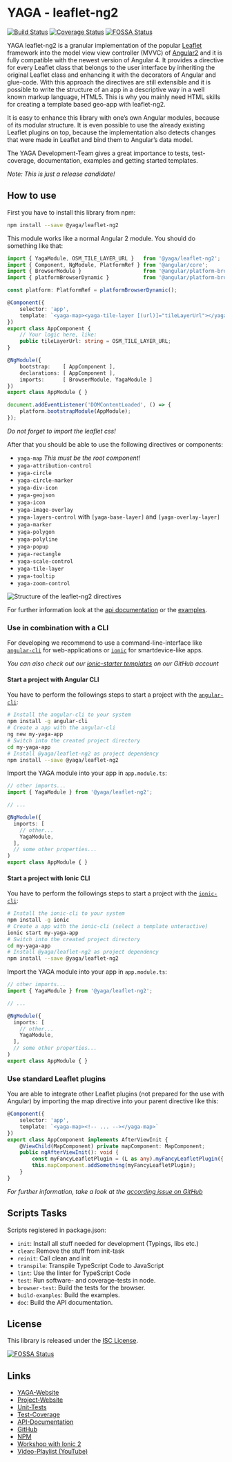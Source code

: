 # YAGA - leaflet-ng2

[![Build Status](https://travis-ci.org/yagajs/leaflet-ng2.svg?branch=develop)](https://travis-ci.org/yagajs/leaflet-ng2)
[![Coverage Status](https://coveralls.io/repos/github/yagajs/leaflet-ng2/badge.svg?branch=develop)](https://coveralls.io/github/yagajs/leaflet-ng2?branch=develop)
[![FOSSA Status](https://app.fossa.io/api/projects/git%2Bgithub.com%2Fyagajs%2Fleaflet-ng2.svg?type=shield)](https://app.fossa.io/projects/git%2Bgithub.com%2Fyagajs%2Fleaflet-ng2?ref=badge_shield)

YAGA leaflet-ng2 is a granular implementation of the popular [Leaflet](http://leafletjs.com/) framework into the model
view view controller (MVVC) of [Angular2](https://angular.io/) and it is fully compatible with the newest version of
Angular 4. It provides a directive for every Leaflet class that belongs to the user interface by inheriting the original
Leaflet class and enhancing it with the decorators of Angular and glue-code. With this approach the directives are still
extensible and it is possible to write the structure of an app in a descriptive way in a well known markup language,
HTML5. This is why you mainly need HTML skills for creating a template based geo-app with leaflet-ng2.

It is easy to enhance this library with one’s own Angular modules, because of its modular structure. It is
even possible to use the already existing Leaflet plugins on top, because the implementation also detects changes that
were made in Leaflet and bind them to Angular’s data model.

The YAGA Development-Team gives a great importance to tests, test-coverage, documentation, examples and getting started
templates.

*Note: This is just a release candidate!*

## How to use

First you have to install this library from npm:

```bash
npm install --save @yaga/leaflet-ng2
```

This module works like a normal Angular 2 module. You should do something like that:

```typescript
import { YagaModule, OSM_TILE_LAYER_URL }   from '@yaga/leaflet-ng2';
import { Component, NgModule, PlatformRef } from '@angular/core';
import { BrowserModule }                    from '@angular/platform-browser';
import { platformBrowserDynamic }           from '@angular/platform-browser-dynamic';

const platform: PlatformRef = platformBrowserDynamic();

@Component({
    selector: 'app',
    template: `<yaga-map><yaga-tile-layer [(url)]="tileLayerUrl"></yaga-tile-layer></yaga-map>`
})
export class AppComponent {
    // Your logic here, like:
    public tileLayerUrl: string = OSM_TILE_LAYER_URL;
}

@NgModule({
    bootstrap:    [ AppComponent ],
    declarations: [ AppComponent ],
    imports:      [ BrowserModule, YagaModule ]
})
export class AppModule { }

document.addEventListener('DOMContentLoaded', () => {
    platform.bootstrapModule(AppModule);
});
```

*Do not forget to import the leaflet css!*


After that you should be able to use the following directives or components:

* `yaga-map` *This must be the root component!*
* `yaga-attribution-control`
* `yaga-circle`
* `yaga-circle-marker`
* `yaga-div-icon`
* `yaga-geojson`
* `yaga-icon`
* `yaga-image-overlay`
* `yaga-layers-control` with `[yaga-base-layer]` and `[yaga-overlay-layer]`
* `yaga-marker`
* `yaga-polygon`
* `yaga-polyline`
* `yaga-popup`
* `yaga-rectangle`
* `yaga-scale-control`
* `yaga-tile-layer`
* `yaga-tooltip`
* `yaga-zoom-control`

![Structure of the leaflet-ng2 directives](directive-structure.svg)

For further information look at the [api documentation](https://leaflet-ng2.yagajs.org/latest/typedoc/) or the
[examples](https://leaflet-ng2.yagajs.org/latest/examples/).


### Use in combination with a CLI

For developing we recommend to use a command-line-interface like [`angular-cli`](https://cli.angular.io/) for
web-applications or [`ionic`](http://ionicframework.com/) for smartdevice-like apps.

*You can also check out our [ionic-starter templates](https://github.com/yagajs/?q=ionic-starter) on our GitHub account*

#### Start a project with Angular CLI

You have to perform the followings steps to start a project with the [`angular-cli`](https://cli.angular.io/):

```bash
# Install the angular-cli to your system
npm install -g angular-cli
# Create a app with the angular-cli
ng new my-yaga-app
# Switch into the created project directory
cd my-yaga-app
# Install @yaga/leaflet-ng2 as project dependency
npm install --save @yaga/leaflet-ng2
```

Import the YAGA module into your app in `app.module.ts`:

```typescript
// other imports...
import { YagaModule } from '@yaga/leaflet-ng2';

// ...

@NgModule({
  imports: [
    // other...
    YagaModule,
  ],
  // some other properties...
)
export class AppModule { }
```

#### Start a project with Ionic CLI

You have to perform the followings steps to start a project with the [`ionic-cli`](http://ionicframework.com/):

```bash
# Install the ionic-cli to your system
npm install -g ionic
# Create a app with the ionic-cli (select a template unteractive)
ionic start my-yaga-app
# Switch into the created project directory
cd my-yaga-app
# Install @yaga/leaflet-ng2 as project dependency
npm install --save @yaga/leaflet-ng2
```

Import the YAGA module into your app in `app.module.ts`:

```typescript
// other imports...
import { YagaModule } from '@yaga/leaflet-ng2';

// ...

@NgModule({
  imports: [
    // other...
    YagaModule,
  ],
  // some other properties...
)
export class AppModule { }
```

### Use standard Leaflet plugins

You are able to integrate other Leaflet plugins (not prepared for the use with Angular) by importing the
map directive into your parent directive like this:

```typescript
@Component({
    selector: 'app',
    template: `<yaga-map><!-- ... --></yaga-map>`
})
export class AppComponent implements AfterViewInit {
    @ViewChild(MapComponent) private mapComponent: MapComponent;
    public ngAfterViewInit(): void {
        const myFancyLeafletPlugin = (L as any).myFancyLeafletPlugin({ /* ... */ });
        this.mapComponent.addSomething(myFancyLeafletPlugin);
    }
}
```

*For further information, take a look at the
[according issue on GitHub](https://github.com/yagajs/leaflet-ng2/issues/251)*

## Scripts Tasks

Scripts registered in package.json:

* `init`: Install all stuff needed for development (Typings, libs etc.)
* `clean`: Remove the stuff from init-task
* `reinit`: Call clean and init
* `transpile`: Transpile TypeScript Code to JavaScript
* `lint`: Use the linter for TypeScript Code
* `test`: Run software- and coverage-tests in node.
* `browser-test`: Build the tests for the browser.
* `build-examples`: Build the examples.
* `doc`: Build the API documentation.

## License

This library is released under the [ISC License](LICENSE).


[![FOSSA Status](https://app.fossa.io/api/projects/git%2Bgithub.com%2Fyagajs%2Fleaflet-ng2.svg?type=large)](https://app.fossa.io/projects/git%2Bgithub.com%2Fyagajs%2Fleaflet-ng2?ref=badge_large)

## Links

* [YAGA-Website](https://yagajs.org)
* [Project-Website](https://leaflet-ng2.yagajs.org)
* [Unit-Tests](https://leaflet-ng2.yagajs.org/latest/browser-test/)
* [Test-Coverage](https://leaflet-ng2.yagajs.org/latest/coverage/)
* [API-Documentation](https://leaflet-ng2.yagajs.org/latest/typedoc/)
* [GitHub](https://github.com/yagajs/leaflet-ng2)
* [NPM](https://www.npmjs.com/package/@yaga/leaflet-ng2)
* [Workshop with Ionic 2](https://github.com/atd-schubert/leaflet-ng2-workshop-froscon/tags)
* [Video-Playlist (YouTube)](https://www.youtube.com/playlist?list=PLbpJoccrLTc00EXHFVIMTpIV_mYwb7IZW)